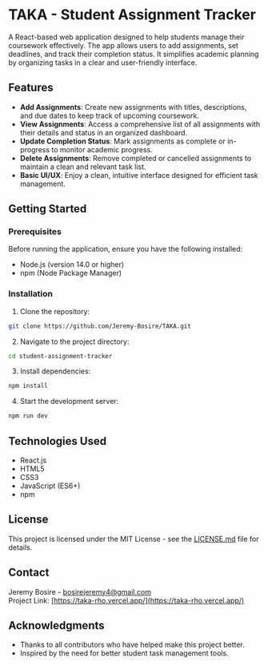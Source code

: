 # TAKA - Student Assignment Tracker

A React-based web application designed to help students manage their coursework effectively. The app allows users to add assignments, set deadlines, and track their completion status. It simplifies academic planning by organizing tasks in a clear and user-friendly interface.

## Features

* **Add Assignments**: Create new assignments with titles, descriptions, and due dates to keep track of upcoming coursework.
* **View Assignments**: Access a comprehensive list of all assignments with their details and status in an organized dashboard.
* **Update Completion Status**: Mark assignments as complete or in-progress to monitor academic progress.
* **Delete Assignments**: Remove completed or cancelled assignments to maintain a clean and relevant task list.
* **Basic UI/UX**: Enjoy a clean, intuitive interface designed for efficient task management.

## Getting Started

### Prerequisites

Before running the application, ensure you have the following installed:
* Node.js (version 14.0 or higher)
* npm (Node Package Manager)

### Installation

1. Clone the repository:
```bash
git clone https://github.com/Jeremy-Bosire/TAKA.git
```

2. Navigate to the project directory:
```bash
cd student-assignment-tracker
```

3. Install dependencies:
```bash
npm install
```

4. Start the development server:
```bash
npm run dev
```

## Technologies Used

- React.js
- HTML5
- CSS3
- JavaScript (ES6+)
- npm

## License

This project is licensed under the MIT License - see the [LICENSE.md](LICENSE.md) file for details.

## Contact

Jeremy Bosire - bosirejeremy4@gmail.com  
Project Link: [https://taka-rho.vercel.app/](https://taka-rho.vercel.app/)

## Acknowledgments

- Thanks to all contributors who have helped make this project better.
- Inspired by the need for better student task management tools.
